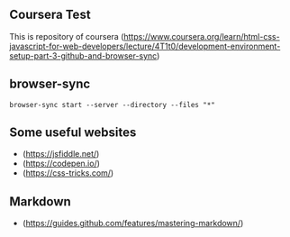 ## Coursera Test

This is repository of coursera (https://www.coursera.org/learn/html-css-javascript-for-web-developers/lecture/4T1t0/development-environment-setup-part-3-github-and-browser-sync)

## browser-sync
```
browser-sync start --server --directory --files "*"
```

## Some useful websites
- (https://jsfiddle.net/)
- (https://codepen.io/)
- (https://css-tricks.com/)

## Markdown
- (https://guides.github.com/features/mastering-markdown/)
